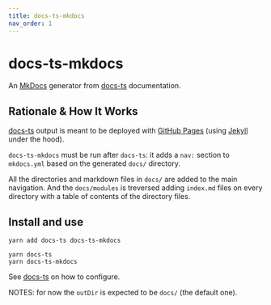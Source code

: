 ```yaml
---
title: docs-ts-mkdocs
nav_order: 1
---
```


# docs-ts-mkdocs

An [MkDocs](https://www.mkdocs.org/) generator from [docs-ts](https://github.com/gcanti/docs-ts) documentation.

## Rationale & How It Works

[docs-ts](https://github.com/gcanti/docs-ts) output is meant to be deployed with
[GitHub Pages](https://pages.github.com/) (using [Jekyll](https://jekyllrb.com/) under the hood).

`docs-ts-mkdocs` must be run after `docs-ts`: it adds a `nav:` section to `mkdocs.yml` based on the generated `docs/`
directory.

All the directories and markdown files in `docs/` are added to the main navigation. And the `docs/modules` is treversed
adding `index.md` files on every directory with a table of contents of the directory files.

## Install and use

```
yarn add docs-ts docs-ts-mkdocs
```

```
yarn docs-ts
yarn docs-ts-mkdocs
```

See [docs-ts](https://github.com/gcanti/docs-ts) on how to configure.

NOTES: for now the `outDir` is expected to be `docs/` (the default one).
